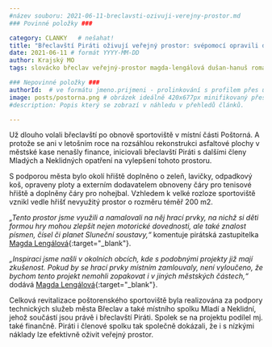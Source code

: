 ```yaml
---
#název souboru: 2021-06-11-breclavsti-ozivuji-verejny-prostor.md
### Povinné položky ###

category: CLANKY   # nešahat!
title: "Břeclavští Piráti oživují veřejný prostor: svépomocí opravili dětské hřiště v Poštorné"
date: 2021-06-11 # formát YYYY-MM-DD
author: Krajský MO
tags: slovácko břeclav veřejný-prostor magda-lengálová dušan-hanuš romana-němcová # kategorie odděleny mezerami, např. volby zemědělství životní-prostředí piráti (viz https://jihomoravsky.pirati.cz/tags/)

### Nepovinné položky ###
authorId:  # ve formátu jmeno.prijmeni - prolinkování s profilem přes uid
image: posts/postorna.png # obrázek ideálně 420x677px minifikovaný přes https://tinypng.com/
#description: Popis který se zobrazí v náhledu v přehledů článků.

---
```


Už dlouho volali břeclavští po obnově sportoviště v místní části Poštorná. A protože se ani v letošním roce na rozsáhlou rekonstrukci asfaltové plochy v městské kase nenašly finance, iniciovali břeclavští Piráti s dalšími členy Mladých a Neklidných opatření na vylepšení tohoto prostoru.

S podporou města bylo okolí hřiště doplněno o zeleň, lavičky, odpadkový koš, opraveny ploty a externím dodavatelem obnoveny čáry pro tenisové hřiště a doplněny čáry pro nohejbal. Vzhledem k velké rozloze sportoviště vznikl vedle hřišť nevyužitý prostor o rozměru téměř 200 m2. 

*„Tento prostor jsme využili a namalovali na něj hrací prvky, na nichž si děti formou hry mohou zlepšit nejen motorické dovednosti, ale také znalost písmen, čísel či planet Sluneční soustavy,“* komentuje pirátská zastupitelka [Magda Lengálová](https://jihomoravsky.pirati.cz/lide/magda-lengalova/){:target="_blank"}. 

*„Inspiraci jsme našli v okolních obcích, kde s podobnými projekty již mají zkušenost. Pokud by se hrací prvky místním zamlouvaly, není vyloučeno, že bychom tento projekt nemohli zopakovat i v jiných městských částech,“* dodává [Magda Lengálová](https://jihomoravsky.pirati.cz/lide/magda-lengalova/){:target="_blank"}.

Celková revitalizace poštorenského sportoviště byla realizována za podpory technických služeb města Břeclav a také místního spolku Mladí a Neklidní, jehož součástí jsou právě i břeclavští Piráti. Spolek se na projektu podílel mj. také finančně. Piráti i členové spolku tak společně dokázali, že i s nízkými náklady lze efektivně oživit veřejný prostor.
